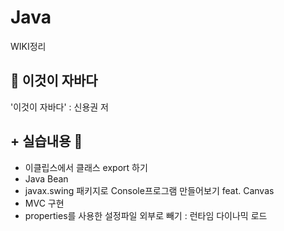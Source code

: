 # Java

WIKI정리

## :blue_book: 이것이 자바다
'이것이 자바다' : 신용권 저

## + 실습내용 :pushpin:
- 이클립스에서 클래스 export 하기
- Java Bean
- javax.swing 패키지로 Console프로그램 만들어보기 feat. Canvas
- MVC 구현
- properties를 사용한 설정파일 외부로 빼기 : 런타임 다이나믹 로드
